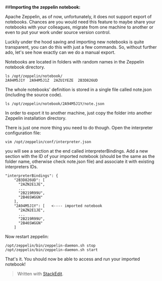 
##**Importing the zeppelin notebook:**

Apache Zeppelin, as of now, unfortunately, it does not support export of notebooks. Chances are you would need this feature to maybe share your notebooks with your colleagues, migrate from one machine to another or even to put your work under source version control.

Luckily under the hood saving and importing new notebooks is quite transparent, you can do this with just a few commands. So, without further ado, let's see how exactly can we do a manual export.

Notebooks are located in folders with random names in the Zeppelin notebook directory.

    ls /opt/zeppelin/notebook/  
    2A94M5J1Y  2A94M5J1Z  2AZU1YEZE  2B3D826UD  

The whole notebooks' definition is stored in a single file called note.json (including the source code).

    ls /opt/zeppelin/notebook/2A94M5J1Y/note.json  

In order to export it to another machine, just copy the folder into another Zeppelin installation directory.

There is just one more thing you need to do though. Open the interpreter configuration file:

    vim /opt/zeppelin/conf/interpreter.json  

you will see a section at the end called interpreterBindings. Add a new section with the ID of your imported notebook (should be the same as the folder name, otherwise check note.json file) and associate it with existing interpreters IDs.

    "interpreterBindings": {
        "2B3D826UD": [
          "2AZN2E1JE",
          ...
          "2B219R99U",
          "2B46SWGGN"
        ],
        "2A94M5J1Y": [   <---- imported notebook
          "2AZN2E1JE",
          ...
          "2B219R99U",
          "2B46SWGGN"
        ]

Now restart zeppelin:

    /opt/zeppelin/bin/zeppelin-daemon.sh stop
    /opt/zeppelin/bin/zeppelin-daemon.sh start

That's it. You should now be able to access and run your imported notebook!


> Written with [StackEdit](https://stackedit.io/).
